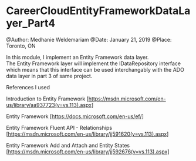 # CareerCloudEntityFrameworkDataLayer_Part4

@Author: Medhanie Weldemariam @Date: January 21, 2019 @Place: Toronto, ON

In this module, I implement an Entity Framework data layer.  
The Entity Framework layer will implement the IDataRepository interface which means that 
this interface can be used interchangably with the ADO data layer in part 3 of same project.


References I used

Introduction to Entity Framework	[https://msdn.microsoft.com/en-us/library/aa937723(v=vs.113).aspx]

	
Entity Framework	[https://docs.microsoft.com/en-us/ef/]

Entity Framework Fluent API - Relationships	[https://msdn.microsoft.com/en-us/library/jj591620(v=vs.113).aspx]

Entity Framework Add and Attach and Entity States	[https://msdn.microsoft.com/en-us/library/jj592676(v=vs.113).aspx]

